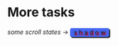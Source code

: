 # More tasks

_some scroll states_ → <span style="background-color: #46e;
        vertical-align: middle;
        line-height: 1;
        display: inline-block;
        padding: 3px;
        padding-inline: 8px;
        border-radius: 4px;
        box-shadow: 2px 2px 2px black;
        text-shadow: 2px 2px 2px red;">s h a d o w </span>
